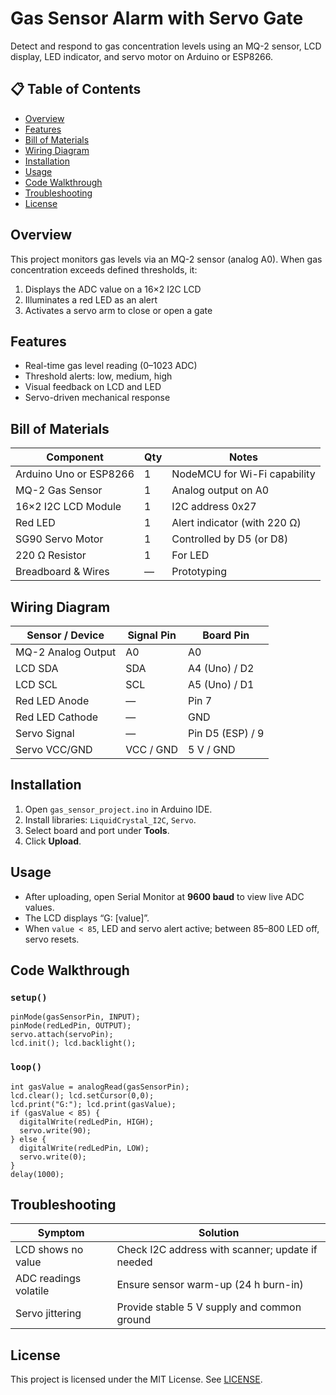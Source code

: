 
# Gas Sensor Alarm with Servo Gate

Detect and respond to gas concentration levels using an MQ-2 sensor, LCD display, LED indicator, and servo motor on Arduino or ESP8266.

## 📋 Table of Contents
- [Overview](#overview)
- [Features](#features)
- [Bill of Materials](#bill-of-materials)
- [Wiring Diagram](#wiring-diagram)
- [Installation](#installation)
- [Usage](#usage)
- [Code Walkthrough](#code-walkthrough)
- [Troubleshooting](#troubleshooting)
- [License](#license)

## Overview
This project monitors gas levels via an MQ-2 sensor (analog A0). When gas concentration exceeds defined thresholds, it:
1. Displays the ADC value on a 16×2 I2C LCD  
2. Illuminates a red LED as an alert  
3. Activates a servo arm to close or open a gate  

## Features
- Real-time gas level reading (0–1023 ADC)  
- Threshold alerts: low, medium, high  
- Visual feedback on LCD and LED  
- Servo-driven mechanical response  

## Bill of Materials

| Component             | Qty | Notes                         |
|-----------------------|-----|-------------------------------|
| Arduino Uno or ESP8266| 1   | NodeMCU for Wi-Fi capability  |
| MQ-2 Gas Sensor       | 1   | Analog output on A0           |
| 16×2 I2C LCD Module   | 1   | I2C address 0x27              |
| Red LED               | 1   | Alert indicator (with 220 Ω)  |
| SG90 Servo Motor      | 1   | Controlled by D5 (or D8)      |
| 220 Ω Resistor        | 1   | For LED                       |
| Breadboard & Wires    | —   | Prototyping                   |

## Wiring Diagram

| Sensor / Device      | Signal Pin      | Board Pin        |
|----------------------|-----------------|------------------|
| MQ-2 Analog Output   | A0              | A0               |
| LCD SDA              | SDA             | A4 (Uno) / D2    |
| LCD SCL              | SCL             | A5 (Uno) / D1    |
| Red LED Anode        | —               | Pin 7            |
| Red LED Cathode      | —               | GND              |
| Servo Signal         | —               | Pin D5 (ESP) / 9 |
| Servo VCC/GND        | VCC / GND       | 5 V / GND        |

## Installation
1. Open `gas_sensor_project.ino` in Arduino IDE.  
2. Install libraries: `LiquidCrystal_I2C`, `Servo`.  
3. Select board and port under **Tools**.  
4. Click **Upload**.

## Usage
- After uploading, open Serial Monitor at **9600 baud** to view live ADC values.  
- The LCD displays “G: [value]”.  
- When `value < 85`, LED and servo alert active; between 85–800 LED off, servo resets.

## Code Walkthrough

### `setup()`
```
pinMode(gasSensorPin, INPUT);
pinMode(redLedPin, OUTPUT);
servo.attach(servoPin);
lcd.init(); lcd.backlight();
```

### `loop()`
```
int gasValue = analogRead(gasSensorPin);
lcd.clear(); lcd.setCursor(0,0);
lcd.print("G:"); lcd.print(gasValue);
if (gasValue < 85) {
  digitalWrite(redLedPin, HIGH);
  servo.write(90);
} else {
  digitalWrite(redLedPin, LOW);
  servo.write(0);
}
delay(1000);
```

## Troubleshooting

| Symptom                      | Solution                                           |
|------------------------------|----------------------------------------------------|
| LCD shows no value           | Check I2C address with scanner; update if needed  |
| ADC readings volatile        | Ensure sensor warm-up (24 h burn-in)               |
| Servo jittering              | Provide stable 5 V supply and common ground        |

## License
This project is licensed under the MIT License. See [LICENSE](../../LICENSE).  
